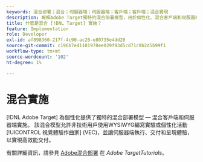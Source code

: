 ```yaml
---
keywords: 混合部署；混合；伺服器端；伺服器端；客戶端；客戶端；混合實現
description: 瞭解Adobe Target獨特的混合部署模型，用於個性化、混合客戶端和伺服器端實施。
title: 什麼是混合 [!DNL Target] 實施？
feature: Implementation
role: Developer
exl-id: af898360-217f-4c90-ac26-e80735e4dd20
source-git-commit: c196b7e41101978ee029f93d5cd71c9b2d5b99f1
workflow-type: tm+mt
source-wordcount: '102'
ht-degree: 1%

---
```


# 混合實施

[!DNL Adobe Target] 為個性化提供了獨特的混合部署模型 — 混合客戶端和伺服器端實施。 該混合模型允許非技術用戶使用WYSIWYG編寫實驗或個性化活動 [!UICONTROL 視覺體驗作曲家] (VEC)，並讓伺服器端執行、交付和呈現體驗，以實現高效能交付。

有關詳細資訊，請參見 [Adobe混合部署](https://experienceleague.adobe.com/docs/target-learn/tutorials/implementation/hybrid-deployment.html) 在 *Adobe TargetTutorials*。
